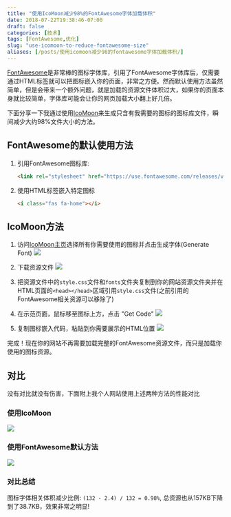 ```yaml
---
title: "使用IcoMoon减少98%的FontAwesome字体加载体积"
date: 2018-07-22T19:38:46-07:00
draft: false
categories: [技术]
tags: [FontAwesome,优化]
slug: "use-icomoon-to-reduce-fontawesome-size"
aliases: [/posts/使用icomoon减少98的fontawesome字体加载体积/]
---
```


[FontAwesome](https://fontawesome.com)是非常棒的图标字体库，引用了FontAwesome字体库后，仅需要通过HTML标签就可以把图标嵌入你的页面，非常之方便。然而默认使用方法虽然简单，但是会带来一个额外问题，就是加载的资源文件体积过大，如果你的页面本身就比较简单，字体库可能会让你的网页加载大小翻上好几倍。

下面分享一下我通过使用[IcoMoon](https://icomoon.io)来生成只含有我需要的图标的图标库文件，瞬间减少大约98%文件大小的方法。

<!--more-->

## FontAwesome的默认使用方法

1. 引用FontAwesome图标库:

    ```html
    <link rel="stylesheet" href="https://use.fontawesome.com/releases/v5.1.1/css/all.css">
    ```

2. 使用HTML标签嵌入特定图标

    ```html
    <i class="fas fa-home"></i>
    ```

## IcoMoon方法

1. 访问[IcoMoon主页](https://icomoon.io/app/#/select)选择所有你需要使用的图标并点击生成字体(Generate Font)
   ![](https://s3-us-west-1.amazonaws.com/tonyxu-img/2018_07_22_20_13_05.png)

2. 下载资源文件
   ![](https://s3-us-west-1.amazonaws.com/tonyxu-img/2018_07_22_20_14_27.png)

3. 把资源文件中的`style.css`文件和`fonts`文件夹复制到你的网站资源文件夹并在HTML页面的`<head></head>`区域引用`style.css`文件(之前引用的FontAwesome相关资源可以移除了)

4. 在示范页面，鼠标移至图标上方，点击 "Get Code"
   ![](https://s3-us-west-1.amazonaws.com/tonyxu-img/2018_07_22_21_11_31.png)

5. 复制图标嵌入代码，粘贴到你需要展示的HTML位置
   ![](https://s3-us-west-1.amazonaws.com/tonyxu-img/2018_07_22_21_13_09.png)

完成！现在你的网站不再需要加载完整的FontAwesome资源文件，而只是加载你使用的图标资源。

## 对比

没有对比就没有伤害，下面附上我个人网站使用上述两种方法的性能对比

### 使用IcoMoon

![](https://s3-us-west-1.amazonaws.com/tonyxu-img/2018_07_22_22_15_58.png)

### 使用FontAwesome默认方法

![](https://s3-us-west-1.amazonaws.com/tonyxu-img/2018_07_22_22_05_23.png)

### 对比总结

图标字体相关体积减少比例: `(132 - 2.4) / 132 = 0.98%`, 总资源也从157KB下降到了38.7KB，效果非常之明显!